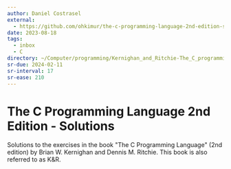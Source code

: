 ```yaml
---
author: Daniel Costrasel
external:
  - https://github.com/ohkimur/the-c-programming-language-2nd-edition-solutions
date: 2023-08-18
tags:
  - inbox
  - C
directory: ~/Computer/programming/Kernighan_and_Ritchie-The_C_programming_language/Costrasel-The_C_Programming_Language_Solutions/
sr-due: 2024-02-11
sr-interval: 17
sr-ease: 210
---
```

# The C Programming Language 2nd Edition - Solutions

Solutions to the exercises in the book "The C Programming Language" (2nd
edition) by Brian W. Kernighan and Dennis M. Ritchie. This book is also referred
to as K&R.
